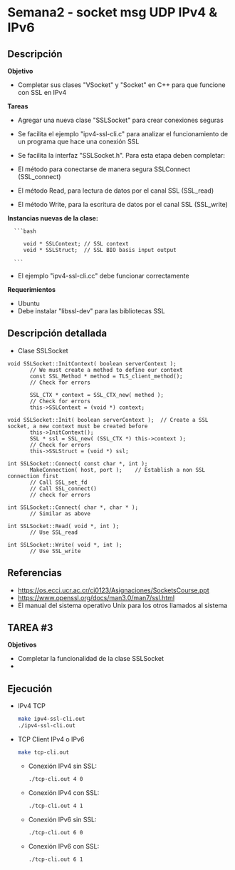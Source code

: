 # Semana2 - socket msg UDP IPv4 & IPv6

## Descripción
   **Objetivo**

   - Completar sus clases "VSocket" y "Socket" en C++ para que funcione con SSL en IPv4

   **Tareas**

   - Agregar una nueva clase "SSLSocket" para crear conexiones seguras

   - Se facilita el ejemplo "ipv4-ssl-cli.c" para analizar el funcionamiento de un programa que hace una conexión SSL

   - Se facilita la interfaz "SSLSocket.h".  Para esta etapa deben completar:

   - El método para conectarse de manera segura SSLConnect (SSL_connect)

   - El método Read, para lectura de datos por el canal SSL (SSL_read)

   - El método Write, para la escritura de datos por el canal SSL (SSL_write)

   **Instancias nuevas de la clase:**

      ```bash

         void * SSLContext;	// SSL context
         void * SSLStruct;	// SSL BIO basis input output
         
      ```  

   - El ejemplo "ipv4-ssl-cli.cc" debe funcionar correctamente

   **Requerimientos**

   - Ubuntu
   - Debe instalar "libssl-dev" para las bibliotecas SSL

## Descripción detallada

   - Clase SSLSocket
 
	void SSLSocket::InitContext( boolean serverContext );
           // We must create a method to define our context
           const SSL_Method * method = TLS_client_method();
           // Check for errors

           SSL_CTX * context = SSL_CTX_new( method );
           // Check for errors
           this->SSLContext = (void *) context;

	void SSLSocket::Init( boolean serverContext );	// Create a SSL socket, a new context must be created before
           this->InitContext();
           SSL * ssl = SSL_new( (SSL_CTX *) this->context );
           // Check for errors
           this->SSLStruct = (void *) ssl;

	int SSLSocket::Connect( const char *, int );
           MakeConnection( host, port );	// Establish a non SSL connection first
           // Call SSL_set_fd
           // Call SSL_connect()
           // check for errors

	int SSLSocket::Connect( char *, char * );
           // Similar as above

	int SSLSocket::Read( void *, int );
           // Use SSL_read

	int SSLSocket::Write( void *, int );
           // Use SSL_write

	
## Referencias

   - https://os.ecci.ucr.ac.cr/ci0123/Asignaciones/SocketsCourse.ppt
   - https://www.openssl.org/docs/man3.0/man7/ssl.html
   - El manual del sistema operativo Unix para los otros llamados al sistema


## TAREA #3
**Objetivos**
- Completar la funcionalidad de la clase SSLSocket 
- 
## Ejecución

- IPv4 TCP
   ```bash
   make ipv4-ssl-cli.out 
   ./ipv4-ssl-cli.out 
   ```

- TCP Client IPv4 o IPv6
   ```bash
   make tcp-cli.out
   ```
   - Conexión IPv4 sin SSL:
      ```bash
      ./tcp-cli.out 4 0
      ```
   - Conexión IPv4 con SSL:
      ```bash
      ./tcp-cli.out 4 1
      ```
   - Conexión IPv6 sin SSL:
      ```bash
      ./tcp-cli.out 6 0
      ```
   - Conexión IPv6 con SSL:
      ```bash
      ./tcp-cli.out 6 1
      ```